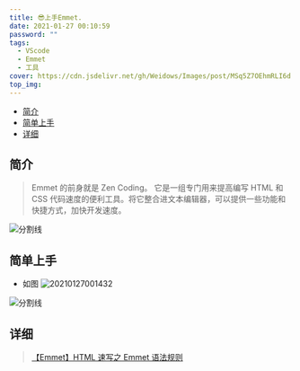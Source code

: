 ```yaml
---
title: 😎上手Emmet.
date: 2021-01-27 00:10:59
password: ""
tags:
  - VScode
  - Emmet
  - 工具
cover: https://cdn.jsdelivr.net/gh/Weidows/Images/post/MSq5Z7OEhmRLI6d.png
top_img:
---
```


<!--
 * @?: *********************************************************************
 * @Author: Weidows
 * @Date: 2021-01-27 00:10:59
 * @LastEditors: Weidows
 * @LastEditTime: 2021-03-21 17:09:14
 * @FilePath: \Weidowsd:\Game\Github\Blog-private\source\_posts\tools\vscode\Emmet.md
 * @Description:
 * @!: *********************************************************************
-->

- [简介](#简介)
- [简单上手](#简单上手)
- [详细](#详细)

## 简介

> Emmet 的前身就是 Zen Coding。 它是一组专门用来提高编写 HTML 和 CSS 代码速度的便利工具。将它整合进文本编辑器，可以提供一些功能和快捷方式，加快开发速度。

<a>![分割线](https://cdn.jsdelivr.net/gh/Weidows/Images/img/divider.png)</a>

## 简单上手

- 如图
  <img src="https://cdn.jsdelivr.net/gh/Weidows/Images/post/YOUTJGPcLpd7Bhn.png" alt="20210127001432" />

<a>![分割线](https://cdn.jsdelivr.net/gh/Weidows/Images/img/divider.png)</a>

## 详细

> [【Emmet】HTML 速写之 Emmet 语法规则](https://blog.csdn.net/qq_33744228/article/details/80910377)
